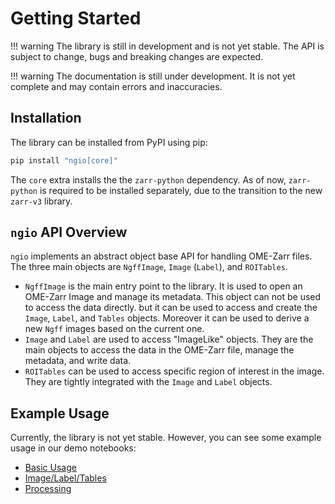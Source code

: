 # Getting Started

!!! warning
    The library is still in development and is not yet stable. The API is subject to change, bugs and breaking changes are expected.

!!! warning
    The documentation is still under development. It is not yet complete and may contain errors and inaccuracies.

## Installation

The library can be installed from PyPI using pip:

```bash
pip install "ngio[core]"
```

The `core` extra installs the the `zarr-python` dependency. As of now, `zarr-python` is required to be installed separately, due to the transition to the new `zarr-v3` library.

## `ngio` API Overview

`ngio` implements an abstract object base API for handling OME-Zarr files. The three main objects are `NgffImage`, `Image` (`Label`), and `ROITables`.

- `NgffImage` is the main entry point to the library. It is used to open an OME-Zarr Image and manage its metadata. This object can not be used to access the data directly.
  but it can be used to access and create the `Image`, `Label`, and `Tables` objects. Moreover it can be used to derive a new `Ngff` images based on the current one.
- `Image` and `Label` are used to access "ImageLike" objects. They are the main objects to access the data in the OME-Zarr file, manage the metadata, and write data.
- `ROITables` can be used to access specific region of interest in the image. They are tightly integrated with the `Image` and `Label` objects.

## Example Usage

Currently, the library is not yet stable. However, you can see some example usage in our demo notebooks:

- [Basic Usage](https://fractal-analytics-platform.github.io/ngio/notebooks/basic_usage/)
- [Image/Label/Tables](https://fractal-analytics-platform.github.io/ngio/notebooks/image/)
- [Processing](https://fractal-analytics-platform.github.io/ngio/notebooks/processing/)
